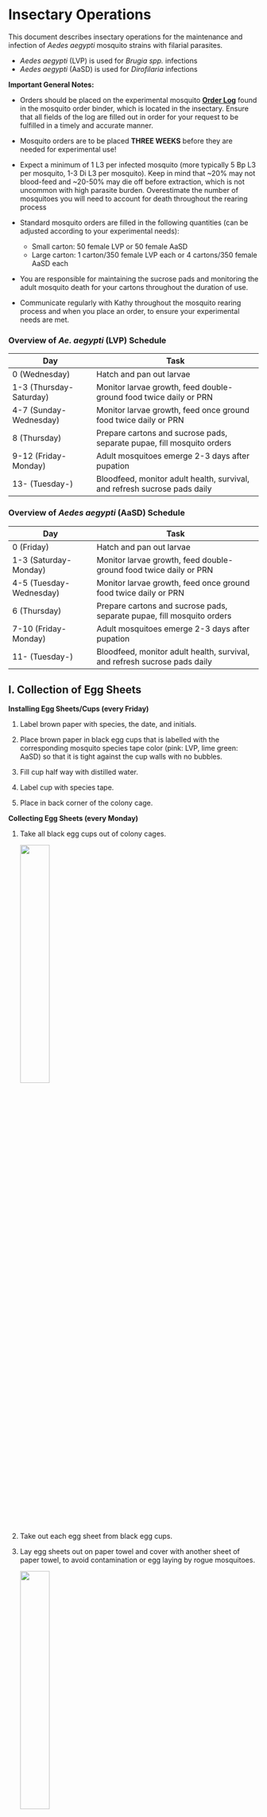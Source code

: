 # Insectary Operations

This document describes insectary operations for the maintenance and infection of *Aedes aegypti* mosquito strains with filarial parasites.

  - *Aedes aegypti* (LVP) is used for *Brugia spp.* infections
  - *Aedes aegypti* (AaSD) is used for *Dirofilaria* infections

**Important General Notes:**

- Orders should be placed on the experimental mosquito [**Order Log**](pdf/Mosquito_Order_Log.pdf) found in the mosquito order binder, which is located in the insectary. Ensure that all fields of the log are filled out in order for your request to be fulfilled in a timely and accurate manner.

- Mosquito orders are to be placed **THREE WEEKS** before they are needed for experimental use!

- Expect a minimum of 1 L3 per infected mosquito (more typically 5 Bp L3 per mosquito, 1-3 Di L3 per mosquito). Keep in mind that ~20% may not blood-feed and ~20-50% may die off before extraction, which is not uncommon with high parasite burden. Overestimate the number of mosquitoes you will need to account for death throughout the rearing process

- Standard mosquito orders are filled in the following quantities (can be adjusted according to your experimental needs):

    - Small carton: 50 female LVP or 50 female AaSD
    - Large carton: 1 carton/350 female LVP each or 4 cartons/350 female AaSD each

- You are responsible for maintaining the sucrose pads and monitoring the adult mosquito death for your cartons throughout the duration of use.

- Communicate regularly with Kathy throughout the mosquito rearing process and when you place an order, to ensure your experimental needs are met.

### Overview of *Ae. aegypti* (LVP) Schedule

  |Day                    |Task                    |
  |-----------------------|------------------------|
  |0 (Wednesday)          |Hatch and pan out larvae|
  |1-3 (Thursday-Saturday)|Monitor larvae growth, feed double-ground food twice daily or PRN|
  |4-7 (Sunday-Wednesday) |Monitor larvae growth, feed once ground food twice daily or PRN|
  |8 (Thursday)           |Prepare cartons and sucrose pads, separate pupae, fill mosquito orders|
  |9-12 (Friday-Monday)   |Adult mosquitoes emerge 2-3 days after pupation|
  |13- (Tuesday-)          |Bloodfeed, monitor adult health, survival, and refresh sucrose pads daily|

### Overview of *Aedes aegypti* (AaSD) Schedule

  |Day                    |Task                    |
  |-----------------------|------------------------|
  |0 (Friday)           |Hatch and pan out larvae|
  |1-3 (Saturday-Monday)    |Monitor larvae growth, feed double-ground food twice daily or PRN|
  |4-5 (Tuesday-Wednesday)   |Monitor larvae growth, feed once ground food twice daily or PRN|
  |6 (Thursday)          |Prepare cartons and sucrose pads, separate pupae, fill mosquito orders|
  |7-10 (Friday-Monday)|Adult mosquitoes emerge 2-3 days after pupation|
  |11- (Tuesday-)          |Bloodfeed, monitor adult health, survival, and refresh sucrose pads daily|

## I. Collection of Egg Sheets

**Installing Egg Sheets/Cups (every Friday)**

1. Label brown paper with species, the date, and initials.

2. Place brown paper in black egg cups that is labelled with the corresponding mosquito species tape color (pink: LVP, lime green: AaSD) so that it is tight against the cup walls with no bubbles.

3. Fill cup half way with distilled water.

4. Label cup with species tape.

5. Place in back corner of the colony cage.

**Collecting Egg Sheets (every Monday)**

1. Take all black egg cups out of colony cages.

    <img src="../img/img1.jpeg" width="35%">

2. Take out each egg sheet from black egg cups.

3. Lay egg sheets out on paper towel and cover with another sheet of paper towel, to avoid contamination or egg laying by rogue mosquitoes.

    <img src="../img/img3.jpeg" width="35%">

4. Place in a old larvae pan with a glass lid and place in the insectary chamber overnight.

    <img src="../img/img4.jpeg" width="35%">

5. The egg paper should be almost completely dry (if too dry eggs fall off, but want dry enough so mold doesn’t grow).

6. Take off any dead adults from egg sheet (prevents microbial growth).

7. Label a Whirlpak bag with species name, date that egg sheets were placed in the cages, and initials.

    <img src="../img/img5.jpeg" width="35%">

8. Place Whirlpak bag in proper species storage container located within the large insectary.

## II. Hatching Eggs and Panning Larvae

**Hatching Mosquito Eggs**

1. Select an egg sheet to hatch that is roughly three weeks post collection.

2. Cut off correct amount (make sure to wash scissors before and after cutting the egg sheet with 70% ethanol). Amount of egg sheet will depend on number of pans and density of eggs on the sheet selected. Use your best estimation. You can always hatch more.

3. Record how much was hatched and the date it was hatched on the daily mosquito maintenance log.

4. Place egg sheet in a “hatch jar” that has DISTILLED water and has been autoclaved properly (aka jar top is popped) and ensure egg sheet is immersed in water.

    <img src="../img/img6.jpeg" width="35%">

5. Once larvae have hatched, you can begin panning out larvae.

    Tips for hatching mosquito eggs:

    - *A. aegypti* typically lay eggs quite densely on the sheet and you will therefore only need one strip of the egg sheet.

    - Try to use the oldest egg sheets first, as the eggs hatch poorly after 3–6 months months.

    - *A. aegypti* typically take 1 hr. to hatch out.

    - If larvae do not hatch, you can try switching jars (taking out egg sheet and putting in new autoclaved jar).

    - ONLY feed first instar larvae a few drops MAXIMUM of food (Tetramin slurry) as they will die with an excess of food.

**Panning Out Mosquito Larvae**

1. 24 hr. prior to panning larvae, obtain and set out clean and autoclaved larvae pans. Add 1.5 liters of distilled water to each pan. Label the pans with the correct color tape with the species, date on which larvae will be added to pans, and initials. Place a glass pan lid on top of pan.

2. Obtain clean/new plastic pipette and a clicker-counter.

3. Pipette up larvae and drop them into the clean, glass dish.

4. Using a glass Pasteur pipette, count approximately 300 larvae into a plastic larvae cup.

    <img src="../img/img7.jpeg" width="35%">

5. Once all larvae have been counted, dump one cup of 300 larvae per pan.

6. Feed larvae a few drops of food slurry. Place pans on the appropriate labelled shelf in the large walk-in insectary.

    <img src="../img/img8.jpeg" width="32.2%">
    <img src="../img/img9.jpeg" width="40%">

    Tips for panning larvae:

    - Before sucking larvae up into the pipette, suck up just distilled water to prevent larvae from sticking to the sides of the pipette.

    - Pan out larvae as soon as possible, ideally 30 min to an hour after hatching.

    - 300 larvae per pan is the optimal larval count for consistent and healthy larvae growth.


## III. Obtaining and Separating Pupae

**Picking pupae**

1. Obtain a carton (for experimental orders) or a clean, glass pupae dish (for the cage) and label with correct colored tape and todays date.

2. Collect larvae pans and check for adequate pupation (> 75%).

    <img src="../img/img11.jpg" width="35%">

3. Fill up with distilled water (a little more than ¼ the cup).

4. Obtain a clean pupae picker.

    <img src="../img/img13.jpg" width="35%">

5. Pick pupae. Fill orders if needed or place directly into the cage. If placing in the cage, label the pupae dish using the appropriate colored tape (pink: LVP, lime green: AaSD) and  include the following information on the label: species name, date, date of emergence (two days from the current date), number of pupae in the cup, and your initials.

6. Use a new picker or clean currently used picker before switching to the next species. Make sure your picker is clean and no tiny larvae are on it.

  Tips for picking pupae:

  - Clean picker thoroughly or use a new one to ensure you are not transferring larvae, pupae or eggs to other pans.

  - Put only 50 females in experimental cups.

  - Males pupate about a day or two before females pupate.

  - Female pupae are generally larger than male pupae in *Aedes* spp..


**Separating pupae using the glass separator**

1. Obtain the pan(s) of mosquito larvae/pupae that you want to separate.

2. Obtain a couple large plastic beakers with handles and a metal strainer.

3. Place a large pan under the separator.

    <img src="../img/img10.jpeg" width="35%">

4. Fill one beaker with water and rinse and clean the separator by forcefully pouring water over each of the four knobs and down the main panel of the separator. Do this thrice to ensure the separator is clean and no contaminating larvae or pupae are caught in the separator.

5. After cleaning, empty the water from the large catch pan.

6. Dump the mosquito pan(s) into the metal strainer and drain the water out.

7. Rinse the larvae/pupae down in the corner of the strainer with lukewarm tap water.

8. Dump larvae/pupae into one of the beakers with minimal lukewarm water.

9. Tighten the bottom nobs so that a water line from the bottom of the separator to about two to three inches up the separator glass panel (do not tighten them all the way). Do not tighten top nobs, they should be all the way loose.

10. Carefully and slowly dump the beaker of larvae/pupae/distilled water down through the top of the separator between the two glass plates. Only pour a small number of pupae/larvae at a time.

11. Now loosen both the bottom nobs a very small amount and use gentle hand pressure to pull the front glass panel away from the back-glass panel (this moves the mosquitoes down the separator and allows them to keep in a straight line).

    <img src="../img/img14.jpg" width="35%">

12. Pour the beaker of distilled water down through the top of the separator slowly until the mosquitoes are an even line.

13. Loosen the nobs again evenly.

14. Pour more distilled water down the top of the separator.

15. Repeat steps 11 through 14 until you have separated out the larvae.

16. Dump larvae back into the metal strainer/pan/cup for whatever purpose they are needed. If not needed, place in a paper cup and put in freezer.

17. Replace pan under the separator.

18. Continue steps 11 through 14 until you have separated out the male pupae (the smallest pupae, bottom line of pupae).

19. Dump male pupae into the metal strainer/pan/cup for whatever purpose they are needed.

20. Replace pan under separator and repeat steps 11-14 until you have separated out the female pupae (the largest pupae, top line of pupae).

21. Dump female pupae into a large glass pupae dish (if counting for orders) or a regular sized pupae dish (if placing in the colony cage).

    **Note:** If placing pupae in the colony cage, label the pupae dish using the appropriate colored tape (pink: LVP, lime green: AaSD) and  include the following information on the label: species name, date, date of emergence (two days from the current date), number of pupae in the cup, and your initials.

    <img src="../img/img16.jpg" width="35%">

    Make sure to check and clean the separator thoroughly before and after use as pupae and larvae tend to get stuck in it and come out the sides of the glass (this is a possible way for contamination of pans and experimental cartons).


## IV. Filling Mosquito Orders

1. Fill plastic dish or small mosquito carton ¼ to ½ full of distilled water.

2. Count out pupae into plastic dish or small mosquito carton.

    **Note:** ~50 pupae for both species go in small cartons. 350 LVP pupae or 350 AaSD pupae go into the large cartons.

3. Place the plastic dish in a large mosquito carton or place a piece of mesh over a small carton and place a lid (rim of lid with the center removed) over the mesh.

4. Label the cup properly including: species name, date, date of emergence, number of pupae in the cup, and your initials

5. Place a sucrose pad on the top of the carton.

    -	Keep an organized, detailed order log for people to place orders.

    -	Keep a calendar that shows when orders are needed and also when to begin picking pupae to
    fill orders.

    -	Overestimate orders to account for deaths (usually by an extra 5–20 mosquitoes).

    -	Let people know a head of time if there is a chance that the order may not be
    filled on time or with as many mosquitoes as requested.

## V. Making Sucrose Pads
**How to make 10% sucrose solution**

1. Fill designated beaker to tape mark with sugar (200 g of sugar)

2. Dump into large (2000 mL) beaker

3. Fill beaker to the top with distilled water

4. Mix sugar in thoroughly

5. Transfer to a container with cap for long-term storage.

**How to make sucrose pads for cages**

1. Cut cotton square from cotton rolls (for colony cage or large cartons) or cotton balls (small cartons).

2. Wear gloves to saturate cotton square in large beaker of sucrose solution.

3. Obtain plastic Petri dish lid that will hold sucrose pad (large Petri dish for sucrose pads going on large cartons or colony cage or small Petri dish for sucrose pad going on small cartons).

4. Fit sucrose pad to plastic Petri dish lid.

5. Squeeze out excess sucrose solution so that it will not drip, but enough that it will also stay moist until the next day.

6. Apply to top of the cage (flip pad after three days).

7. Moisten sucrose pad everyday using sucrose bottle (stored in fridge) containing 10% sucrose solution. Moisten enough so the pad is wet but not dripping into the carton.

    Tips for sucrose pads:

    - Change sucrose pads on cartons once or twice a week or when they turn brownish color.

    - Wash sucrose bottle every so often as mold growth occurs in bottle.

    - Change sucrose pads on cages and experimental cartons twice a week.

## VI. Mosquito Blood Feeding

**Starving Mosquitoes for Blood Feeding**

- Starve colony cages and LVP cartons 2 hr. prior to feeding. 

- Starve AaSD experimental cartons 2 hr. prior to feeding. AaSD tend to die easily if starved too long.

**Blood Feeding Experimental (Parasite) Mosquito Cartons**

- Follow [Carton Assembly](../Mosquito_Carton_Assembly/Mosquito_Carton_Assembly.md) protocol for biosafety-compliant housing of infected mosquitoes.

- Follow [Blood Feeding](../Mosquito_Blood_Feeding/Mosquito_Blood_Feeding.md) protocol to infect mosquitoes in cartons.

**Blood Feeding Colony Cages**

- Colony cages are blood fed every week, alternating between rabbit feeding and the membrane system.


## VII. Colony Cage Maintenance

- Colony cages should be cleaned at least once a week. This is a must because dead mosquitoes at the bottom of the cage cause mites to occur and infest the cages. This also prevents mold growth were sucrose pads sit on the screen and other microbial growth.

- Colony cages should be switched out completely (new sleeve, screen and completely cleaned) once every 3‐6 months.

- Starting a new cage:
    - Make sure to check for cracks and holes very carefully.

    - Use duct tape to tape around all the edges (bottom, top and sides).

    - Use epoxy to fill any holes in the screen that are minor (do not use duct tape unless you tape
both sides to prevent mosquitoes from sticking to the tape).

    - Label the cage with the date it was established.

    - Make mesh sleeve for accessibility when adding and removing pupae dishes and egg cups.

- Adding and removing pupae dishes:

    - Once pupae are in pupae dish, open the mesh sleeve to the colony cage and place the pupae cup in the cage. Add a piece of mesh to cover the top of the pupae dish. Once the pupae dish has been situated and covered, knot the mesh sleeve to prevent mosquitoes from escaping the colony cage.

    <img src="../img/img17.jpg" width="35%">

    - Check the pupae dish every day and release the emerged adults, by removing the mesh and waving the mesh and lightly blowing on the pupae dish to disperse the adults into the cage. Once a majority of the adults have emerged (2-3 days after introducing the pupae dish), you can remove the pupae cup from the cage. To do so, remove the mesh from on top of the pupae dish. Place a small mosquito carton lid (used to fulfill orders) over the top of the cup. Quickly remove the dish from the cage through the mesh sleeve. Try to minimize the adults that escape from the cage throughout this process. Once the dish is removed and mesh sleeve is knotted, place the pupae cup in the freezer for 24-48 hours.

    <img src="../img/img18.jpg" width="35%">


## VIII. Autoclaving Jars and Pans

**Autoclaving Hatch Jars**

1. Wash hatch jars thoroughly with soap and warm water. Rinse thoroughly with distilled water.

2. Fill jars about 1/2 to 2/3 the way up with distilled water. Place a lid cover and band on jars. Place autoclave tape on the top of the lid cover.

    **Note:** Do not tighten jar lids completely. Make sure they are loose.

3. Place in [autoclave](../../Lab_Operations/Autoclave_Operation/Autoclave_Operation.md).

4. Screw tops on tight immediately after they are taken out of the autoclave. Allow to cool completely before using to hatch larvae.  

    **Note:** You know the jars have been sterilized properly and sealed correctly if they make a popping sound when you go to open them. If it does not pop, do not use and use a new jar.  

**Autoclaving Larval Rearing Pans**

1. Wash pans thoroughly with unscented dish washing soap and rinse thoroughly with distilled water. Let pans dry completely.

2. Stack pans no more than 14 high. Cover the bottom pan with foil so that none of the pans are exposed. Foil does not need to go all the way around the stack, just cover the entire bottom pan.

3. Place autoclave tape on the foil covering the bottom pan.

4. Place in [autoclave](../../Lab_Operations/Autoclave_Operation/Autoclave_Operation.md).

5. Allow pans to cool completely before use.

## IX. Insectary Cleaning

- Wash jars thoroughly to ensure there are no eggs or larvae left behind.

- Wash pans thoroughly to ensure there are no larvae or pupae left behind. Use all-natural unscented dish soap when you wash larvae pans.

- Wash plastic lids used for sucrose pads, larvae counting cups used for counting pans, and pupae dishes and hatch jars with normal dish soap. Ensure there are no eggs or larvae left behind in the hatch jars or larvae cups.

- Wash and re-use mesh and spline used for cage making. If there are small holes in the mesh, use epoxy to cover the holes.

- Sweep and mop the insectary space at least once every other week or as needed.

- Wipe down shelves in the insectary incubator every other week or as needed using all-natural unscented dish soap.

- Use gloves to clean colony cages. Vacuum out the dead mosquitoes from all the colony cages once a week (usually done right after blood feeding). Empty the vacuum once a month of as needed and clean off filter.

- Wipe down the inside bottom, inside edges and outside of cages with a towel and warm water. **DO NOT** use soap or cleaning products.


## X. Mosquito Rearing Troubleshooting

**Water**

- Change out dirty water in pans.

- Use room temperature water if you notice death after cleaning out pans.

- Check the pH of the distilled water; sometimes this fluctuates.

- If pH is a problem you can use a large Nalgene container as a reservoir for water and treat with salt additive if necessary (has been done in the past).

**Sucrose**

- Make sure they are not dripping causing pools of sucrose where mosquitoes can get stuck and die.

- Change sucrose pads to ensure there is no mold growth or that they were not made with salt.

- Change/ make new sucrose solution.

- Ensure no microbial growth is occurring in sucrose bottle or beaker.

**Tetramin feeding**

- Make new Tetramin slurry.

- Spread the food out more in the pan.

- Vary the amounts (less or more).

- Use dry food for early instar stages (food stays near the top this way as do the early life stages).

**Humidity/temperature**

- Add plastic around all edges of the cage (except where the sleeve is) to provide more humidity in the adult cage.

**Blood feeding**

- When adult cage is failing to thrive or egg production is minimal, try blood feeding twice weekly with days in between so they can get sucrose meals (Tuesday and Friday blood feeding days).

**Hatching egg sheets**

- If egg sheets fail to hatch, there are a few things to check:

    - Age of the egg sheet. Egg sheets older than 6 months will hatch very little or none at all. They may also take up to a week to fully hatch out.

    - Switching the egg sheet to a different jar has proven successful in the past. This could be because the first jar did not autoclave correctly or water is contaminated.

    - Leaving the egg sheets overnight. If you have not seen larvae in the jar, leave it overnight. If they are not present the next day at all, hatch a new sheet.

